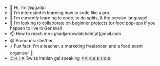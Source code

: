 - 👋 Hi, I’m @ggadjo
- 👀 I’m interested in learning how to code like a pro.
- 🌱 I’m currently learning to code, to do splits, & the persian language!
- 💞️ I’m looking to collaborate on beginner projects (or food pop-ups if you happen to live in Geneva!)
- 📫 How to reach me r.ghadjardowlatchahi[at]gmail.com
- 😄 Pronouns: she/her
- ⚡ Fun fact: I'm a teacher, a marketing freelancer, and a food event organiser 🍕
- 🇨🇭🇮🇷 Swiss Iranian gal speaking 🇫🇷🇬🇧🇪🇸🇩🇪
